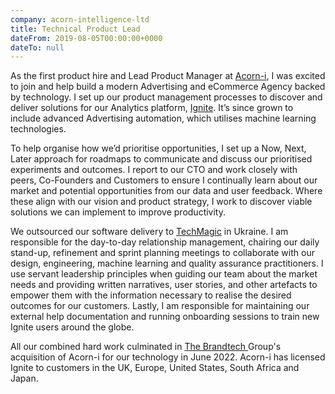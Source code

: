 ```yaml
---
company: acorn-intelligence-ltd
title: Technical Product Lead
dateFrom: 2019-08-05T00:00:00+0000
dateTo: null
---
```


As the first product hire and Lead Product Manager at [Acorn-i](https://acorn-i.com/), I was excited to join and help build a modern Advertising and eCommerce Agency backed by technology. I set up our product management processes to discover and deliver solutions for our Analytics platform, [Ignite](https://ignite.acorn-i.com/). It’s since grown to include advanced Advertising automation, which utilises machine learning technologies.

To help organise how we’d prioritise opportunities, I set up a Now, Next, Later approach for roadmaps to communicate and discuss our prioritised experiments and outcomes. I report to our CTO and work closely with peers, Co-Founders and Customers to ensure I continually learn about our market and potential opportunities from our data and user feedback. Where these align with our vision and product strategy, I work to discover viable solutions we can implement to improve productivity.

We outsourced our software delivery to [TechMagic](https://www.techmagic.co/) in Ukraine. I am responsible for the day-to-day relationship management, chairing our daily stand-up, refinement and sprint planning meetings to collaborate with our design, engineering, machine learning and quality assurance practitioners. I use servant leadership principles when guiding our team about the market needs and providing written narratives, user stories, and other artefacts to empower them with the information necessary to realise the desired outcomes for our customers. Lastly, I am responsible for maintaining our external help documentation and running onboarding sessions to train new Ignite users around the globe.

All our combined hard work culminated in [The Brandtech ](https://thebrandtechgroup.com/the-brandtech-group-acquires-leading-e-commerce-tech-platform-acorn-i/)Group's acquisition of Acorn-i for our technology in June 2022. Acorn-i has licensed Ignite to customers in the UK, Europe, United States, South Africa and Japan.
